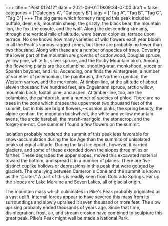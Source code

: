 +++
title = "Post 012412"
date = 2021-06-01T19:09:34-07:00
draft = false
categories = ["Category A", "Category B"]
tags = ["Tag A", "Tag B", "Tag C", "Tag D"]
+++
The big game which formerly ranged this peak included buffalo, deer, elk, mountain sheep, the grizzly, the black bear, the mountain lion, the fox, the coyote, and the wolf. Along the descending streams, through one vertical mile of altitude, were beaver colonies, terrace upon terrace. No one knows how many varieties of wild flowers each year bloom in all the Peak's various ragged zones, but there are probably no fewer than two thousand. Along with these are a number of species of trees. Covering the lower part of the mountain are growths of cottonwood, Douglas spruce, yellow pine, white fir, silver spruce, and the Rocky Mountain birch. Among the flowering plants are the columbine, shooting-star, monkshood, yucca or Spanish bayonet, and iris. Ascending, one finds the wintergreen, a number of varieties of polemonium, the paintbrush, the Northern gentian, the Western yarrow, and the mertensia. At timber-line, at the altitude of about eleven thousand five hundred feet, are Engelmann spruce, arctic willow, mountain birch, foxtail pine, and aspen. At timber-line, too, are the columbine, the paintbrush, and a number of species of phlox. There are no trees in the zone which drapes the uppermost two thousand feet of the summit, but in this are bright flowers,--cushion pinks, the spring beauty, the alpine gentian, the mountain buckwheat, the white and yellow mountain avens, the arctic harebell, the marsh-marigold, the stonecrop, and the forget-me-not. One summer I found a few flowers on the summit.

Isolation probably rendered the summit of this peak less favorable for snow-accumulation during the Ice Age than the summits of unisolated peaks of equal altitude. During the last ice epoch, however, it carried glaciers, and some of these extended down the slopes three miles or farther. These degraded the upper slopes, moved this excavated material toward the bottom, and spread it in a number of places. There are five distinct cuplike hollows or depressions in this peak that were gouged by glaciers. The one lying between Cameron's Cone and the summit is known as the "Crater." A part of this is readily seen from Colorado Springs. Far up the slopes are Lake Moraine and Seven Lakes, all of glacial origin.

The mountain mass which culminates in Pike's Peak probably originated as a vast uplift. Internal forces appear to have severed this mass from its surroundings and slowly upraised it seven thousand or more feet. The slow uprising probably ended thousands of years ago. Since that time, disintegration, frost, air, and stream erosion have combined to sculpture this great peak. Pike's Peak might well be made a National Park.
